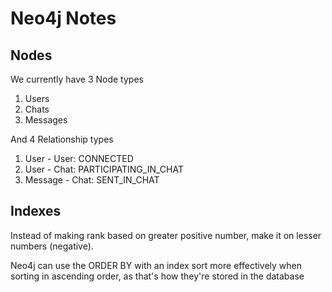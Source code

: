 # Neo4j Notes

## Nodes

We currently have 3 Node types
 1. Users
 2. Chats
 3. Messages

And 4 Relationship types

1. User - User: CONNECTED
2. User - Chat: PARTICIPATING_IN_CHAT
4. Message - Chat: SENT_IN_CHAT

## Indexes

Instead of making rank based on greater positive number, make it on lesser numbers (negative). 

Neo4j can use the ORDER BY with an index sort more effectively when sorting in ascending order, as that's how they're stored in the database